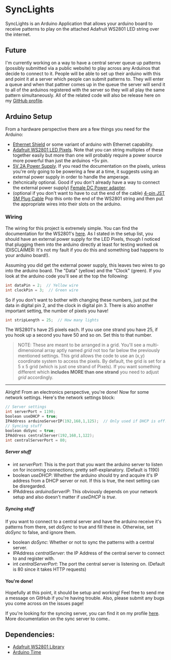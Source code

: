 # SyncLights

SyncLights is an Arduino Application that allows your arduino board to receive patterns to play on the attached Adafruit WS2801 LED string over the internet.

## Future

I'm currently working on a way to have a central server queue up patterns (possibly submitted via a public website) to play across any Arduinos that decide to connect to it. People will be able to set up their arduino with this and point it at a server which people can submit patterns to. They will enter a queue and when that pattner comes up in the queue the server will send it to all of the arduinos registered with the server so they will all play the same pattern simultaneously. All of the related code will also be release here on my [GitHub profile](http://github.com/theanti9).


## Arduino Setup

From a hardware perspective there are a few things you need for the Arduino:

* [Ethernet Shield](http://arduino.cc/en/Main/ArduinoEthernetShield) or some variant of arduino with Ethernet capability.
* [Adafruit WS2801 LED Pixels](http://www.adafruit.com/products/738). Note that you can string multiples of these together easily but more than one will probably require a power source more powerful than just the arduinos +5v pin.
* [5V 2A Power Supply](http://www.adafruit.com/products/276). If you read the documentation on the pixels, unless you're only going to be powering a few at a time, it suggests using an external power supply in order to handle the amperage.
* (tehcnically optional. Good if you don't already have a way to connect the external power supply) [Female DC Power adapter](http://www.adafruit.com/products/368). 
* (optional if you don't want to have to cut the end of the cable) [4-pin JST SM Plug Cable](http://www.adafruit.com/products/578) Pop this onto the end of the WS2801 string and then put the appropriate wires into their slots on the arduino.

### Wiring

The wiring for this project is extremely simple. You can find the documentation for the WS2801's [here](http://www.ladyada.net/products/pixel12mm/#wiring). As I stated in the setup list, you should have an external power supply for the LED Pixels, though I noticed that plugging them into the arduino directly at least for testing worked ok (DISCLAIMER: It's not my fault if you do this and something bad happens to your arduino board!).

Assuming you did get the external power supply, this leaves two wires to go into the arduino board. The "Data" (yellow) and the "Clock" (green). If you look at the arduino code you'll see at the top the following:

```c
int dataPin = 2;  // Yellow wire
int clockPin = 3;  // Green wire
```

So if you don't want to bother with changing these numbers, just put the data in digital pin 2, and the clock in digital pin 3. There is also another important setting, the number of pixels you have!

```c
int stripLength = 25;  // How many lights
```

The WS2801's have 25 pixels each. If you use one strand you have 25, if you hook up a second you have 50 and so on. Set this to that number.

> NOTE: These are meant to be arranged in a grid. You'll see a multi-dimensional array aptly named *grid* not too far below the previously mentioned settings. This grid allows the code to use an (x,y) coordinate system to access the pixels.
> By default, the grid is set for a 5 x 5 grid (which is just one strand of Pixels). If you want something different which __includes MORE than one strand__ you need to adjust *grid* accordingly.

* * *

Alright! From an electronics perspective, you're done! Now for some network settings. Here's the network settings block:

```c
// Server settings
int serverPort = 1190;
boolean useDHCP = true;
IPAddress arduinoServerIP(192,168,1,125);  // Only used if DHCP is off. This will depend on your network setup.
// Syncing stuff
boolean doSync = true;
IPAddress centralServer(192,168,1,122);
int centralServerPort = 80;
```

##### Server stuff

- int *serverPort*: This is the port that you want the arduino server to listen on for incoming connections; pretty self-explanatory. (Default is 1190)
- boolean *useDHCP*: Whether the arduino should try and acquire it's IP address from a DHCP server or not. If this is true, the next setting can be disregarded.
- IPAddress *arduinoServerIP*: This obviously depends on your network setup and also doesn't matter if *useDHCP* is *true*.

##### Syncing stuff

If you want to connect to a central server and have the arduino receive it's patterns from there, set *doSync* to true and fill these in. Otherwise, set *doSync* to false, and ignore them.

- boolean *doSync*: Whether or not to sync the patterns with a central server.
- IPAddress *centralServer*: the IP Address of the central server to connect to and register with.
- int *centralServerPort*: The port the central server is listening on. (Default is 80 since it takes HTTP requests)

#### You're done!

Hopefully at this point, it should be setup and working! Feel free to send me a message on GitHub if you're having trouble. Also, please submit any bugs you come across on the issues page!

If you're looking for the syncing server, you can find it on my profile [here](https://github.com/theanti9/SyncLightsServer). More documentation on the sync server to come..



## Dependencies:

* [Adafruit WS2801 Library](https://github.com/adafruit/Adafruit-WS2801-Library)
* [Arduino Time](http://www.arduino.cc/playground/uploads/Code/Time.zip)


